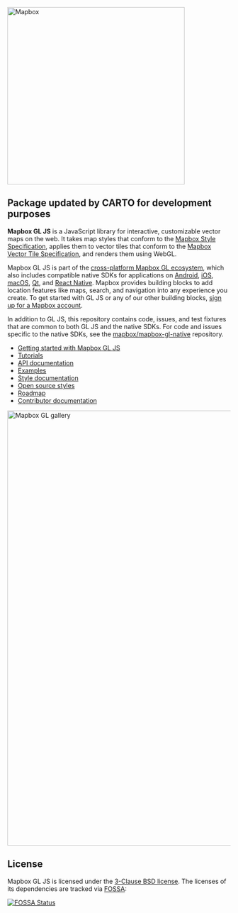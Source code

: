 [<img width="400" alt="Mapbox" src="docs/pages/assets/logo.png">](https://www.mapbox.com/)

## Package updated by CARTO for development purposes

**Mapbox GL JS** is a JavaScript library for interactive, customizable vector maps on the web. It takes map styles that conform to the
[Mapbox Style Specification](https://www.mapbox.com/mapbox-gl-js/style-spec), applies them to vector tiles that
conform to the [Mapbox Vector Tile Specification](https://github.com/mapbox/vector-tile-spec), and renders them using
WebGL.

Mapbox GL JS is part of the [cross-platform Mapbox GL ecosystem](https://www.mapbox.com/maps/), which also includes
compatible native SDKs for applications on [Android](https://www.mapbox.com/android-sdk/),
[iOS](https://www.mapbox.com/ios-sdk/), [macOS](http://mapbox.github.io/mapbox-gl-native/macos),
[Qt](https://github.com/mapbox/mapbox-gl-native/tree/master/platform/qt), and [React Native](https://github.com/mapbox/react-native-mapbox-gl/). Mapbox provides building blocks to add location features like maps, search, and navigation into any experience you
create. To get started with GL JS or any of our other building blocks,
[sign up for a Mapbox account](https://www.mapbox.com/signup/).

In addition to GL JS, this repository contains code, issues, and test fixtures that are common to both GL JS and the
native SDKs. For code and issues specific to the native SDKs, see the
[mapbox/mapbox-gl-native](https://github.com/mapbox/mapbox-gl-native/) repository.

- [Getting started with Mapbox GL JS](https://www.mapbox.com/mapbox-gl-js/api/)
- [Tutorials](https://www.mapbox.com/help/tutorials/#web-apps)
- [API documentation](https://www.mapbox.com/mapbox-gl-js/api/)
- [Examples](https://www.mapbox.com/mapbox-gl-js/examples/)
- [Style documentation](https://www.mapbox.com/mapbox-gl-js/style-spec/)
- [Open source styles](https://github.com/mapbox/mapbox-gl-styles)
- [Roadmap](https://www.mapbox.com/mapbox-gl-js/roadmap/)
- [Contributor documentation](https://github.com/mapbox/mapbox-gl-js/blob/master/CONTRIBUTING.md)

[<img width="981" alt="Mapbox GL gallery" src="docs/pages/assets/gallery.png">](https://www.mapbox.com/gallery/)

## License

Mapbox GL JS is licensed under the [3-Clause BSD license](https://github.com/mapbox/mapbox-gl-js/blob/master/LICENSE.txt).
The licenses of its dependencies are tracked via [FOSSA](https://app.fossa.io/projects/git%2Bhttps%3A%2F%2Fgithub.com%2Fmapbox%2Fmapbox-gl-js):

[![FOSSA Status](https://app.fossa.io/api/projects/git%2Bhttps%3A%2F%2Fgithub.com%2Fmapbox%2Fmapbox-gl-js.svg?type=large)](https://app.fossa.io/projects/git%2Bhttps%3A%2F%2Fgithub.com%2Fmapbox%2Fmapbox-gl-js?ref=badge_large)
